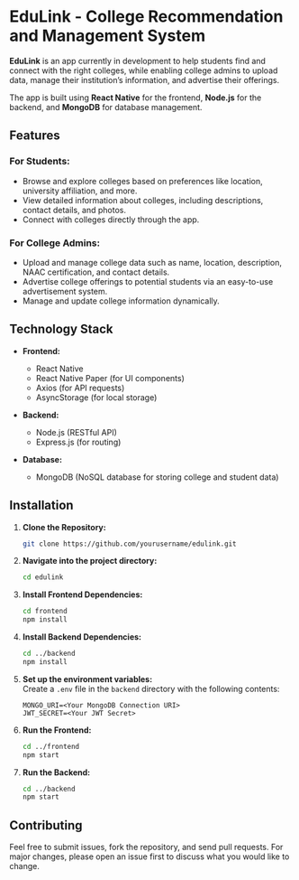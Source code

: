 
# EduLink - College Recommendation and Management System

**EduLink** is an app currently in development to help students find and connect with the right colleges, while enabling college admins to upload data, manage their institution’s information, and advertise their offerings. 

The app is built using **React Native** for the frontend, **Node.js** for the backend, and **MongoDB** for database management.

## Features

### For Students:
- Browse and explore colleges based on preferences like location, university affiliation, and more.
- View detailed information about colleges, including descriptions, contact details, and photos.
- Connect with colleges directly through the app.

### For College Admins:
- Upload and manage college data such as name, location, description, NAAC certification, and contact details.
- Advertise college offerings to potential students via an easy-to-use advertisement system.
- Manage and update college information dynamically.

## Technology Stack

- **Frontend:**
  - React Native
  - React Native Paper (for UI components)
  - Axios (for API requests)
  - AsyncStorage (for local storage)

- **Backend:**
  - Node.js (RESTful API)
  - Express.js (for routing)

- **Database:**
  - MongoDB (NoSQL database for storing college and student data)

## Installation

1. **Clone the Repository:**
   ```bash
   git clone https://github.com/yourusername/edulink.git
   ```
2. **Navigate into the project directory:**
   ```bash
   cd edulink
   ```

3. **Install Frontend Dependencies:**
   ```bash
   cd frontend
   npm install
   ```

4. **Install Backend Dependencies:**
   ```bash
   cd ../backend
   npm install
   ```

5. **Set up the environment variables:**  
   Create a `.env` file in the `backend` directory with the following contents:
   ```
   MONGO_URI=<Your MongoDB Connection URI>
   JWT_SECRET=<Your JWT Secret>
   ```
   
6. **Run the Frontend:**
   ```bash
   cd ../frontend
   npm start
   ```

7. **Run the Backend:**
   ```bash
   cd ../backend
   npm start
   ```

## Contributing
Feel free to submit issues, fork the repository, and send pull requests. For major changes, please open an issue first to discuss what you would like to change.
